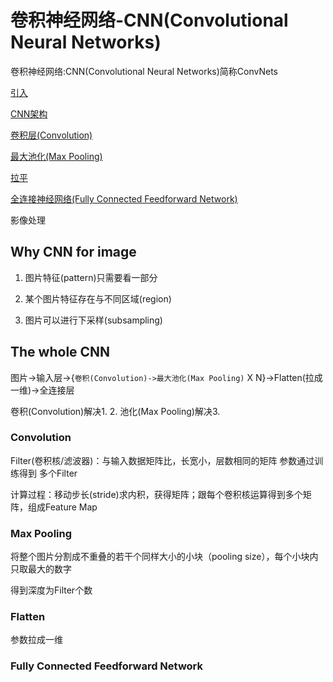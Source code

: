 # 卷积神经网络-CNN(Convolutional Neural Networks)

卷积神经网络:CNN(Convolutional Neural Networks)简称ConvNets

[引入](#Why-CNN-for-image)

[CNN架构](#The-whole-CNN)

  [卷积层(Convolution)](#Convolution)

  [最大池化(Max Pooling)](#Max-Pooling)

  [拉平](#Flatten)

  [全连接神经网络(Fully Connected Feedforward Network)](#Fully-Connected-Feedforward-Network)


影像处理

## Why CNN for image

1.  图片特征(pattern)只需要看一部分

2.  某个图片特征存在与不同区域(region)

3.  图片可以进行下采样(subsampling)

## The whole CNN

图片->输入层->{`卷积(Convolution)->最大池化(Max Pooling)` X N}->Flatten(拉成一维)->全连接层

卷积(Convolution)解决1. 2. 池化(Max Pooling)解决3.

### Convolution

Filter(卷积核/滤波器)：与输入数据矩阵比，长宽小，层数相同的矩阵 参数通过训练得到 多个Filter

计算过程：移动步长(stride)求内积，获得矩阵；跟每个卷积核运算得到多个矩阵，组成Feature Map

### Max Pooling

将整个图片分割成不重叠的若干个同样大小的小块（pooling size），每个小块内只取最大的数字

得到深度为Filter个数

### Flatten

参数拉成一维

### Fully Connected Feedforward Network

##
